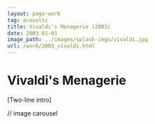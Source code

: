 ```yaml
---
layout: page-work
tag: acoustic
title: Vivaldi's Menagerie (2003)
date: 2003-01-01
image_path: ../images/splash-imgs/vivaldi.jpg
url: /work/2003_vivaldi.html
---
```

# Vivaldi's Menagerie

[Two-line intro]

// image carousel
